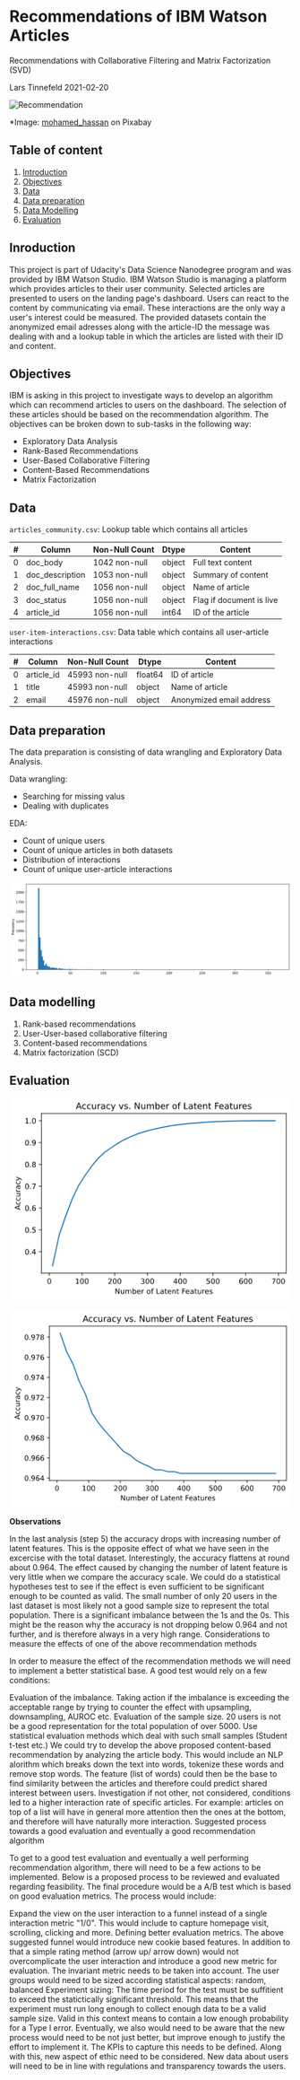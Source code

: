 # Recommendations of IBM Watson Articles
Recommendations with Collaborative Filtering and Matrix Factorization (SVD)

Lars Tinnefeld
2021-02-20

![Recommendation](https://cdn.pixabay.com/photo/2018/03/19/13/43/feedback-3240007_960_720.jpg)

*Image: [mohamed_hassan](https://pixabay.com/users/mohamed_hassan-5229782/) on Pixabay

## Table of content
1. [Introduction](#business_understanding)
2. [Objectives](#objectives)
3. [Data](#data)
4. [Data preparation](#preparation)
5. [Data Modelling](#modelling)
6. [Evaluation](#evaluation)

## Inroduction <a name="business_understanding"></a>
This project is part of Udacity's Data Science Nanodegree program and was provided by IBM Watson Studio. IBM Watson Studio is managing a platform which provides articles to their user community. Selected articles are presented to users on the landing page's dashboard. Users can react to the content by communicating via email. These interactions are the only way a user's interest could be measured. The provided datasets contain the anonymized email adresses along with the article-ID the message was dealing with and a lookup table in which the articles are listed with their ID and content.

## Objectives <a name="objectives"></a>
IBM is asking in this project to investigate ways to develop an algorithm which can recommend articles to users on the dashboard. The selection of these articles should be based on the recommendation algorithm. The objectives can be broken down to sub-tasks in the following way:

- Exploratory Data Analysis
- Rank-Based Recommendations
- User-Based Collaborative Filtering
- Content-Based Recommendations
- Matrix Factorization

## Data <a name="data"></a>
`articles_community.csv`: Lookup table which contains all articles

| # |  Column | Non-Null Count | Dtype | Content |
| --- | --- | --- | --- | --- |
| 0 | doc_body | 1042 non-null | object | Full text content |
| 1 | doc_description | 1053 non-null | object | Summary of content |
| 2 | doc_full_name | 1056 non-null | object | Name of article |
| 3 | doc_status | 1056 non-null | object | Flag if document is live |
| 4 | article_id | 1056 non-null | int64 | ID of the article |

`user-item-interactions.csv`: Data table which contains all user-article interactions

| # |  Column | Non-Null Count | Dtype | Content |
| --- | --- | --- | --- | --- |
| 0 | article_id | 45993 non-null | float64 | ID of article |
| 1 | title | 45993 non-null | object | Name of article |
| 2 | email | 45976 non-null | object | Anonymized email address |

## Data preparation <a name="preparation"></a>
The data preparation is consisting of data wrangling and Exploratory Data Analysis.

Data wrangling:
- Searching for missing valus
- Dealing with duplicates

EDA:
- Count of unique users
- Count of unique articles in both datasets
- Distribution of interactions
- Count of unique user-article interactions

![dist](https://github.com/LarsTinnefeld/Recommendations_with_IBM/blob/main/Interact_dist.png?raw=true)

## Data modelling <a name="modelling"></a>
1) Rank-based recommendations
2) User-User-based collaborative filtering
3) Content-based recommendations
4) Matrix factorization (SCD)

## Evaluation <a name="evaluation"></a>

![err1](https://github.com/LarsTinnefeld/Recommendations_with_IBM/blob/main/Error_dev_1.png?raw=true)

![err2](https://github.com/LarsTinnefeld/Recommendations_with_IBM/blob/main/Error_dev_2.png?raw=true)

**Observations**

In the last analysis (step 5) the accuracy drops with increasing number of latent features. This is the opposite effect of what we have seen in the excercise with the total dataset. Interestingly, the accuracy flattens at round about 0.964.
The effect caused by changing the number of latent feature is very little when we compare the accuracy scale. We could do a statistical hypotheses test to see if the effect is even sufficient to be significant enough to be counted as valid.
The small number of only 20 users in the last dataset is most likely not a good sample size to represent the total population.
There is a significant imbalance between the 1s and the 0s. This might be the reason why the accuracy is not dropping below 0.964 and not further, and is therefore always in a very high range.
Considerations to measure the effects of one of the above recommendation methods

In order to measure the effect of the recommendation methods we will need to implement a better statistical base. A good test would rely on a few conditions:

Evaluation of the imbalance. Taking action if the imbalance is exceeding the acceptable range by trying to counter the effect with upsampling, downsampling, AUROC etc.
Evaluation of the sample size. 20 users is not be a good representation for the total population of over 5000. Use statistical evaluation methods which deal with such small samples (Student t-test etc.)
We could try to develop the above proposed content-based recommendation by analyzing the article body. This would include an NLP alorithm which breaks down the text into words, tokenize these words and remove stop words. The feature (list of words) could then be the base to find similarity between the articles and therefore could predict shared interest between users.
Investigation if not other, not considered, conditions led to a higher interaction rate of specific articles. For example: articles on top of a list will have in general more attention then the ones at the bottom, and therefore will have naturally more interaction.
Suggested process towards a good evaluation and eventually a good recommendation algorithm

To get to a good test evaluation and eventually a well performing recommendation algorithm, there will need to be a few actions to be implemented. Below is a proposed process to be reviewed and evaluated regarding feasibility. The final procedure would be a A/B test which is based on good evaluation metrics. The process would include:

Expand the view on the user interaction to a funnel instead of a single interaction metric "1/0". This would include to capture homepage visit, scrolling, clicking and more.
Defining better evaluation metrics. The above suggested funnel would introduce new cookie based features. In addition to that a simple rating method (arrow up/ arrow down) would not overcomplicate the user interaction and introduce a good new metric for evaluation.
The invariant metric needs to be taken into account. The user groups would need to be sized according statistical aspects: random, balanced
Experiment sizing: The time period for the test must be suffitient to exceed the statictically significant threshold. This means that the experiment must run long enough to collect enough data to be a valid sample size. Valid in this context means to contain a low enough probability for a Type I error.
Eventually, we also would need to be aware that the new process would need to be not just better, but improve enough to justify the effort to implement it. The KPIs to capture this needs to be defined. Along with this, new aspect of ethic need to be considered. New data about users will need to be in line with regulations and transparency towards the users.
